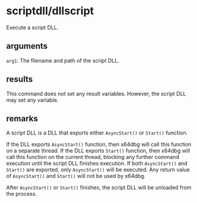 # scriptdll/dllscript

Execute a script DLL.

## arguments

`arg1`: The filename and path of the script DLL.

## results

This command does not set any result variables. However, the script DLL may set any variable.

## remarks

A script DLL is a DLL that exports either `AsyncStart()` or `Start()` function.

If the DLL exports `AsyncStart()` function, then x64dbg will call this function on a separate thread. If the DLL exports `Start()` function, then x64dbg will call this function on the current thread, blocking any further command execution until the script DLL finishes execution. If both `AsyncStart()` and `Start()` are exported, only `AsyncStart()` will be executed. Any return value of `AsyncStart()` and `Start()` will not be used by x64dbg.

After `AsyncStart()` or `Start()` finishes, the script DLL will be unloaded from the process.